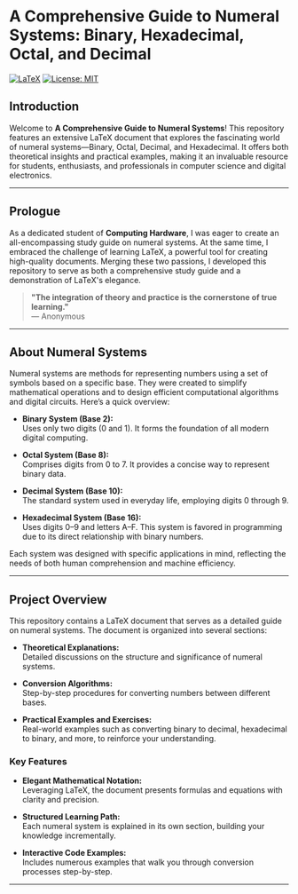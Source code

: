 # A Comprehensive Guide to Numeral Systems: Binary, Hexadecimal, Octal, and Decimal

[![LaTeX](https://img.shields.io/badge/LaTeX-2.0%20doc-008080?logo=latex)](https://github.com/your-repo)  [![License: MIT](https://img.shields.io/badge/License-MIT-blue.svg)](https://opensource.org/licenses/MIT)


## Introduction
Welcome to **A Comprehensive Guide to Numeral Systems**! This repository features an extensive LaTeX document that explores the fascinating world of numeral systems—Binary, Octal, Decimal, and Hexadecimal. It offers both theoretical insights and practical examples, making it an invaluable resource for students, enthusiasts, and professionals in computer science and digital electronics.

---

## Prologue
As a dedicated student of **Computing Hardware**, I was eager to create an all-encompassing study guide on numeral systems. At the same time, I embraced the challenge of learning LaTeX, a powerful tool for creating high-quality documents. Merging these two passions, I developed this repository to serve as both a comprehensive study guide and a demonstration of LaTeX's elegance.

> **"The integration of theory and practice is the cornerstone of true learning."**  
> — Anonymous

---

## About Numeral Systems
Numeral systems are methods for representing numbers using a set of symbols based on a specific base. They were created to simplify mathematical operations and to design efficient computational algorithms and digital circuits. Here’s a quick overview:

- **Binary System (Base 2):**  
  Uses only two digits (0 and 1). It forms the foundation of all modern digital computing.
  
- **Octal System (Base 8):**  
  Comprises digits from 0 to 7. It provides a concise way to represent binary data.
  
- **Decimal System (Base 10):**  
  The standard system used in everyday life, employing digits 0 through 9.
  
- **Hexadecimal System (Base 16):**  
  Uses digits 0–9 and letters A–F. This system is favored in programming due to its direct relationship with binary numbers.

Each system was designed with specific applications in mind, reflecting the needs of both human comprehension and machine efficiency.

---

## Project Overview
This repository contains a LaTeX document that serves as a detailed guide on numeral systems. The document is organized into several sections:

- **Theoretical Explanations:**  
  Detailed discussions on the structure and significance of numeral systems.
  
- **Conversion Algorithms:**  
  Step-by-step procedures for converting numbers between different bases.
  
- **Practical Examples and Exercises:**  
  Real-world examples such as converting binary to decimal, hexadecimal to binary, and more, to reinforce your understanding.

### Key Features
- **Elegant Mathematical Notation:**  
  Leveraging LaTeX, the document presents formulas and equations with clarity and precision.
  
- **Structured Learning Path:**  
  Each numeral system is explained in its own section, building your knowledge incrementally.
  
- **Interactive Code Examples:**  
  Includes numerous examples that walk you through conversion processes step-by-step.

---



